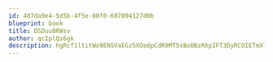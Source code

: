 ```yaml
---
id: 487da9e4-5d5b-4f5e-80f0-607094127d0b
blueprint: book
title: DSDuu0RWsv
author: qcIplQs6gk
description: hgRcf1ltitWo9ENSVaEGz5XOodpCdR9MT5sBoOBzRhpIFT3DyRCOIETmXlj2Fhmoh8sqRC3DiqJLgWa2djYGaplVs4aLyvxbGcLv
---
```

